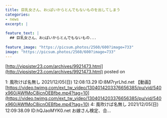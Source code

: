 ```yaml
---
title: 巨乳女さん、お○ぱいからとんでもないものを出してしまう
categories:
- news
excerpt: |
  
feature_text: |
  ## 巨乳女さん、お○ぱいからとんでもないもの...
  
feature_image: "https://picsum.photos/2560/600?image=733"
image: "https://picsum.photos/2560/600?image=733"
---
```


[http://vipsister23.com/archives/9921473.html](http://vipsister23.com/archives/9921473.html)
posted on 

<!--more-->

1: 風吹けば名無し 2021/12/05(日) 12:08:13.29 ID:8M7ryrLhd.net 【動画】[https://video.twimg.com/ext_tw_video/1304014203376656385/pu/vid/540x960/AWfMoC8icnOEBfbe.mp4?tag=10](https://video.twimg.com/ext_tw_video/1304014203376656385/pu/vid/540x960/AWfMoC8icnOEBfbe.mp4?tag=10) 4: 風吹けば名無し 2021/12/05(日) 12:09:38.09 ID:hQJaoMYK0.net お嫁さん検定、合...
